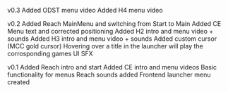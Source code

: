 v0.3
Added ODST menu video
Added H4 menu video

v0.2
Added Reach MainMenu and switching from Start to Main
Added CE Menu text and corrected positioning
Added H2 intro and menu video + sounds
Added H3 intro and menu video + sounds
Added custom cursor (MCC gold cursor)
Hovering over a title in the launcher will play the corrosponding games UI SFX

v0.1
Added Reach intro and start
Added CE intro and menu videos
Basic functionality for menus
Reach sounds added
Frontend launcher menu created

